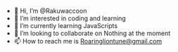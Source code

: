 - 👋 Hi, I’m @Rakuwaccoon
- 👀 I’m interested in coding and learning
- 🌱 I’m currently learning JavaScripts
- 💞️ I’m looking to collaborate on Nothing at the moment
- 📫 How to reach me is Roaringliontune@gmail.com

<!---
Rakuwaccoon/Rakuwaccoon is a ✨ special ✨ repository because its `README.md` (this file) appears on your GitHub profile.
You can click the Preview link to take a look at your changes.
--->
